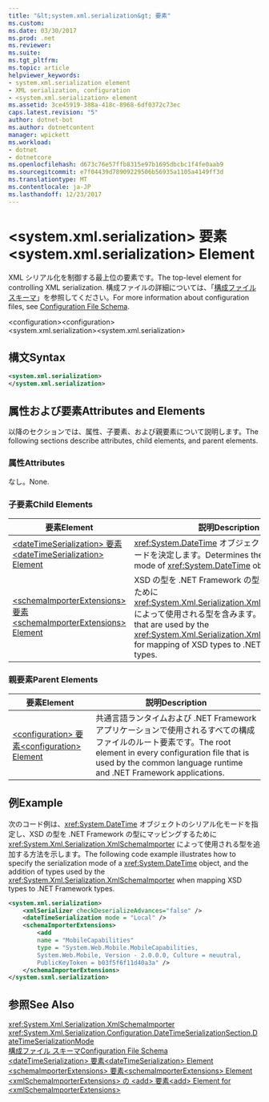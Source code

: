 ```yaml
---
title: "&lt;system.xml.serialization&gt; 要素"
ms.custom: 
ms.date: 03/30/2017
ms.prod: .net
ms.reviewer: 
ms.suite: 
ms.tgt_pltfrm: 
ms.topic: article
helpviewer_keywords:
- system.xml.serialization element
- XML serialization, configuration
- <system.xml.serialization> element
ms.assetid: 3ce45919-388a-418c-8968-6df0372c73ec
caps.latest.revision: "5"
author: dotnet-bot
ms.author: dotnetcontent
manager: wpickett
ms.workload:
- dotnet
- dotnetcore
ms.openlocfilehash: d673c76e57ffb8315e97b1695dbcbc1f4fe0aab9
ms.sourcegitcommit: e7f04439d78909229506b56935a1105a4149ff3d
ms.translationtype: MT
ms.contentlocale: ja-JP
ms.lasthandoff: 12/23/2017
---
```

# <a name="ltsystemxmlserializationgt-element"></a><span data-ttu-id="d576f-102">&lt;system.xml.serialization&gt; 要素</span><span class="sxs-lookup"><span data-stu-id="d576f-102">&lt;system.xml.serialization&gt; Element</span></span>
<span data-ttu-id="d576f-103">XML シリアル化を制御する最上位の要素です。</span><span class="sxs-lookup"><span data-stu-id="d576f-103">The top-level element for controlling XML serialization.</span></span> <span data-ttu-id="d576f-104">構成ファイルの詳細については、「[構成ファイル スキーマ](../../../docs/framework/configure-apps/file-schema/index.md)」を参照してください。</span><span class="sxs-lookup"><span data-stu-id="d576f-104">For more information about configuration files, see [Configuration File Schema](../../../docs/framework/configure-apps/file-schema/index.md).</span></span>  
  
 <span data-ttu-id="d576f-105">\<configuration></span><span class="sxs-lookup"><span data-stu-id="d576f-105">\<configuration></span></span>  
<span data-ttu-id="d576f-106">\<system.xml.serialization></span><span class="sxs-lookup"><span data-stu-id="d576f-106">\<system.xml.serialization></span></span>  
  
## <a name="syntax"></a><span data-ttu-id="d576f-107">構文</span><span class="sxs-lookup"><span data-stu-id="d576f-107">Syntax</span></span>  
  
```xml  
<system.xml.serialization>  
</system.xml.serialization>  
```  
  
## <a name="attributes-and-elements"></a><span data-ttu-id="d576f-108">属性および要素</span><span class="sxs-lookup"><span data-stu-id="d576f-108">Attributes and Elements</span></span>  
 <span data-ttu-id="d576f-109">以降のセクションでは、属性、子要素、および親要素について説明します。</span><span class="sxs-lookup"><span data-stu-id="d576f-109">The following sections describe attributes, child elements, and parent elements.</span></span>  
  
### <a name="attributes"></a><span data-ttu-id="d576f-110">属性</span><span class="sxs-lookup"><span data-stu-id="d576f-110">Attributes</span></span>  
 <span data-ttu-id="d576f-111">なし。</span><span class="sxs-lookup"><span data-stu-id="d576f-111">None.</span></span>  
  
### <a name="child-elements"></a><span data-ttu-id="d576f-112">子要素</span><span class="sxs-lookup"><span data-stu-id="d576f-112">Child Elements</span></span>  
  
|<span data-ttu-id="d576f-113">要素</span><span class="sxs-lookup"><span data-stu-id="d576f-113">Element</span></span>|<span data-ttu-id="d576f-114">説明</span><span class="sxs-lookup"><span data-stu-id="d576f-114">Description</span></span>|  
|-------------|-----------------|  
|[<span data-ttu-id="d576f-115">\<dateTimeSerialization> 要素</span><span class="sxs-lookup"><span data-stu-id="d576f-115">\<dateTimeSerialization> Element</span></span>](../../../docs/standard/serialization/datetimeserialization-element.md)|<span data-ttu-id="d576f-116"><xref:System.DateTime> オブジェクトのシリアル化モードを決定します。</span><span class="sxs-lookup"><span data-stu-id="d576f-116">Determines the serialization mode of <xref:System.DateTime> objects.</span></span>|  
|[<span data-ttu-id="d576f-117">\<schemaImporterExtensions> 要素</span><span class="sxs-lookup"><span data-stu-id="d576f-117">\<schemaImporterExtensions> Element</span></span>](../../../docs/standard/serialization/schemaimporterextensions-element.md)|<span data-ttu-id="d576f-118">XSD の型を .NET Framework の型にマッピングするために <xref:System.Xml.Serialization.XmlSchemaImporter> によって使用される型を含みます。</span><span class="sxs-lookup"><span data-stu-id="d576f-118">Contains types that are used by the <xref:System.Xml.Serialization.XmlSchemaImporter> for mapping of XSD types to .NET Framework types.</span></span>|  
  
### <a name="parent-elements"></a><span data-ttu-id="d576f-119">親要素</span><span class="sxs-lookup"><span data-stu-id="d576f-119">Parent Elements</span></span>  
  
|<span data-ttu-id="d576f-120">要素</span><span class="sxs-lookup"><span data-stu-id="d576f-120">Element</span></span>|<span data-ttu-id="d576f-121">説明</span><span class="sxs-lookup"><span data-stu-id="d576f-121">Description</span></span>|  
|-------------|-----------------|  
|[<span data-ttu-id="d576f-122">\<configuration> 要素</span><span class="sxs-lookup"><span data-stu-id="d576f-122">\<configuration> Element</span></span>](../../../docs/framework/configure-apps/file-schema/configuration-element.md)|<span data-ttu-id="d576f-123">共通言語ランタイムおよび .NET Framework アプリケーションで使用されるすべての構成ファイルのルート要素です。</span><span class="sxs-lookup"><span data-stu-id="d576f-123">The root element in every configuration file that is used by the common language runtime and .NET Framework applications.</span></span>|  
  
## <a name="example"></a><span data-ttu-id="d576f-124">例</span><span class="sxs-lookup"><span data-stu-id="d576f-124">Example</span></span>  
 <span data-ttu-id="d576f-125">次のコード例は、<xref:System.DateTime> オブジェクトのシリアル化モードを指定し、XSD の型を .NET Framework の型にマッピングするために <xref:System.Xml.Serialization.XmlSchemaImporter> によって使用される型を追加する方法を示します。</span><span class="sxs-lookup"><span data-stu-id="d576f-125">The following code example illustrates how to specify the serialization mode of a <xref:System.DateTime> object, and the addition of types used by the <xref:System.Xml.Serialization.XmlSchemaImporter> when mapping XSD types to .NET Framework types.</span></span>  
  
```xml  
<system.xml.serialization>  
    <xmlSerializer checkDeserializeAdvances="false" />  
    <dateTimeSerialization mode = "Local" />  
    <schemaImporterExtensions>  
        <add   
        name = "MobileCapabilities"   
        type = "System.Web.Mobile.MobileCapabilities,   
        System.Web.Mobile, Version - 2.0.0.0, Culture = neuutral,   
        PublicKeyToken = b03f5f6f11d40a3a" />  
    </schemaImporterExtensions>  
</system.sxml.serialization>  
```  
  
## <a name="see-also"></a><span data-ttu-id="d576f-126">参照</span><span class="sxs-lookup"><span data-stu-id="d576f-126">See Also</span></span>  
 <xref:System.Xml.Serialization.XmlSchemaImporter>  
 <xref:System.Xml.Serialization.Configuration.DateTimeSerializationSection.DateTimeSerializationMode>  
 [<span data-ttu-id="d576f-127">構成ファイル スキーマ</span><span class="sxs-lookup"><span data-stu-id="d576f-127">Configuration File Schema</span></span>](../../../docs/framework/configure-apps/file-schema/index.md)  
 [<span data-ttu-id="d576f-128">\<dateTimeSerialization> 要素</span><span class="sxs-lookup"><span data-stu-id="d576f-128">\<dateTimeSerialization> Element</span></span>](../../../docs/standard/serialization/datetimeserialization-element.md)  
 [<span data-ttu-id="d576f-129">\<schemaImporterExtensions> 要素</span><span class="sxs-lookup"><span data-stu-id="d576f-129">\<schemaImporterExtensions> Element</span></span>](../../../docs/standard/serialization/schemaimporterextensions-element.md)  
 [<span data-ttu-id="d576f-130">\<xmlSchemaImporterExtensions> の \<add> 要素</span><span class="sxs-lookup"><span data-stu-id="d576f-130">\<add> Element for \<xmlSchemaImporterExtensions></span></span>](../../../docs/standard/serialization/add-element-for-xmlschemaimporterextensions.md)
